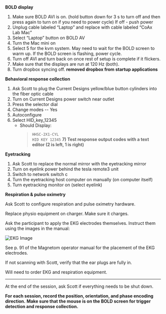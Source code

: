 **BOLD display**

1) Make sure BOLD AVI is on. (hold button down for 3 s to turn off and then press again to turn on if you need to power cycle)
If off - push power
2) Unplug cable labeled “Laptop” and replace with cable labeled “CoAx Lab Mac”
3) Select “Laptop” button on BOLD AV
4) Turn the Mac mini on
5) Select 5 for the kvm system. May need to wait for the BOLD screen to warm up. If the BOLD screen is flashing, power cycle. 
6) Turn off AVI and turn back on once rest of setup is complete if it flickers.
7) Make sure that the displays are run at 120 Hz (both).
8) Turn dropbox syncing off. **removed dropbox from startup applications**

**Behavioral response collection**

1) Ask Scott to plug the Current Designs yellow/blue button cylinders into the fiber optic cable
2) Turn on Current Designs power switch near outlet
3) Press the selector dial
4) Change modes -- Yes
5) Autoconfigure 
6) Select HID_key_12345 
    * Should Display:
       >`HHSC-2X1-CYL`<br>
       >`HID KEY 12345`
**7) Test response output codes with a text editor (2 is left, 1 is right)**

**Eyetracking**

1) Ask Scott to replace the normal mirror with the eyetracking mirror
2) Turn on eyelink power behind the tesla remote3 unit
3) Switch to network switch c
4) Turn the eyetracking host computer on manually (on computer itself)
5) Turn eyetracking monitor on (select eyelink)

**Respiration & pulse oximetry** 

Ask Scott to configure respiration and pulse oximetry hardware. 

Replace physio equipment on charger. Make sure it charges.

Ask the participant to apply the EKG electrodes themselves. Instruct them using the images in the manual: 

![EKG Image](https://github.com/kmbond/loki_1/blob/master/images/ekg_pos.png)
 
See p. 91 of the Magnetom operator manual for the placement of the EKG electrodes.  

If not scanning with Scott, verify that the ear plugs are fully in. 

Will need to order EKG and respiration equipment. 
___

At the end of the session, ask Scott if everything needs to be shut down.

**For each session, record the position, orientation, and phase encoding direction.**
**Make sure that the mouse is on the BOLD screen for trigger detection and response collection.**
